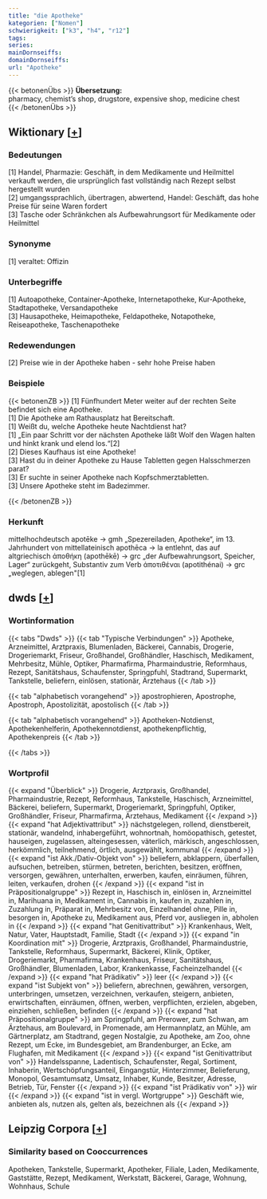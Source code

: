 ```yaml
---
title: "die Apotheke"
kategorien: ["Nomen"]
schwierigkeit: ["k3", "h4", "r12"]
tags:
series:
mainDornseiffs:
domainDornseiffs:
url: "Apotheke"
---
```


{{< betonenÜbs >}}
**Übersetzung:**  
pharmacy, chemist’s shop, drugstore, expensive shop, medicine chest  
{{< /betonenÜbs >}}

## Wiktionary [[+](https://de.wiktionary.org/wiki/Apotheke)]

### Bedeutungen
[1] Handel, Pharmazie: Geschäft, in dem Medikamente und Heilmittel verkauft werden, die ursprünglich fast vollständig nach Rezept selbst hergestellt wurden  
[2] umgangssprachlich, übertragen, abwertend, Handel: Geschäft, das hohe Preise für seine Waren fordert  
[3] Tasche oder Schränkchen als Aufbewahrungsort für Medikamente oder Heilmittel  

### Synonyme
[1] veraltet: Offizin  

### Unterbegriffe
[1] Autoapotheke, Container-Apotheke, Internetapotheke, Kur-Apotheke, Stadtapotheke, Versandapotheke  
[3] Hausapotheke, Heimapotheke, Feldapotheke, Notapotheke, Reiseapotheke, Taschenapotheke  

### Redewendungen
[2] Preise wie in der Apotheke haben - sehr hohe Preise haben  

### Beispiele
{{< betonenZB >}}
[1] Fünfhundert Meter weiter auf der rechten Seite befindet sich eine Apotheke.  
[1] Die Apotheke am Rathausplatz hat Bereitschaft.  
[1] Weißt du, welche Apotheke heute Nachtdienst hat?  
[1] „Ein paar Schritt vor der nächsten Apotheke läßt Wolf den Wagen halten und hinkt krank und elend los.“[2]  
[2] Dieses Kaufhaus ist eine Apotheke!  
[3] Hast du in deiner Apotheke zu Hause Tabletten gegen Halsschmerzen parat?  
[3] Er suchte in seiner Apotheke nach Kopfschmerztabletten.  
[3] Unsere Apotheke steht im Badezimmer.  

{{< /betonenZB >}}
### Herkunft
mittelhochdeutsch apotēke → gmh „Spezereiladen, Apotheke“, im 13. Jahrhundert von mittellateinisch apothēca → la entlehnt, das auf altgriechisch ἀποθήκη (apothēkē) → grc „der Aufbewahrungsort, Speicher, Lager“ zurückgeht, Substantiv zum Verb ἀποτιθέναι (apotithénai) → grc „weglegen, ablegen"[1]  



## dwds [[+](https://www.dwds.de/wb/Apotheke)]

### Wortinformation
{{< tabs "Dwds" >}}
{{< tab "Typische Verbindungen" >}}
Apotheke, Arzneimittel, Arztpraxis, Blumenladen, Bäckerei, Cannabis, Drogerie, Drogeriemarkt, Friseur, Großhandel, Großhändler, Haschisch, Medikament, Mehrbesitz, Mühle, Optiker, Pharmafirma, Pharmaindustrie, Reformhaus, Rezept, Sanitätshaus, Schaufenster, Springpfuhl, Stadtrand, Supermarkt, Tankstelle, beliefern, einlösen, stationär, Ärztehaus
{{< /tab >}}

{{< tab "alphabetisch vorangehend" >}}
apostrophieren, Apostrophe, Apostroph, Apostolizität, apostolisch
{{< /tab >}}

{{< tab "alphabetisch vorangehend" >}}
Apotheken-Notdienst, Apothekenhelferin, Apothekennotdienst, apothekenpflichtig, Apothekenpreis
{{< /tab >}}

{{< /tabs >}}

### Wortprofil
{{< expand "Überblick" >}} Drogerie, Arztpraxis, Großhandel, Pharmaindustrie, Rezept, Reformhaus, Tankstelle, Haschisch, Arzneimittel, Bäckerei, beliefern, Supermarkt, Drogeriemarkt, Springpfuhl, Optiker, Großhändler, Friseur, Pharmafirma, Ärztehaus, Medikament {{< /expand >}}
{{< expand "hat Adjektivattribut" >}} nächstgelegen, rollend, dienstbereit, stationär, wandelnd, inhabergeführt, wohnortnah, homöopathisch, getestet, hauseigen, zugelassen, alteingesessen, väterlich, märkisch, angeschlossen, herkömmlich, teilnehmend, örtlich, ausgewählt, kommunal {{< /expand >}}
{{< expand "ist Akk./Dativ-Objekt von" >}} beliefern, abklappern, überfallen, aufsuchen, betreiben, stürmen, betreten, berichten, besitzen, eröffnen, versorgen, gewähren, unterhalten, erwerben, kaufen, einräumen, führen, leiten, verkaufen, drohen {{< /expand >}}
{{< expand "ist in Präpositionalgruppe" >}} Rezept in, Haschisch in, einlösen in, Arzneimittel in, Marihuana in, Medikament in, Cannabis in, kaufen in, zuzahlen in, Zuzahlung in, Präparat in, Mehrbesitz von, Einzelhandel ohne, Pille in, besorgen in, Apotheke zu, Medikament aus, Pferd vor, ausliegen in, abholen in {{< /expand >}}
{{< expand "hat Genitivattribut" >}} Krankenhaus, Welt, Natur, Vater, Hauptstadt, Familie, Stadt {{< /expand >}}
{{< expand "in Koordination mit" >}} Drogerie, Arztpraxis, Großhandel, Pharmaindustrie, Tankstelle, Reformhaus, Supermarkt, Bäckerei, Klinik, Optiker, Drogeriemarkt, Pharmafirma, Krankenhaus, Friseur, Sanitätshaus, Großhändler, Blumenladen, Labor, Krankenkasse, Facheinzelhandel {{< /expand >}}
{{< expand "hat Prädikativ" >}} leer {{< /expand >}}
{{< expand "ist Subjekt von" >}} beliefern, abrechnen, gewähren, versorgen, unterbringen, umsetzen, verzeichnen, verkaufen, steigern, anbieten, erwirtschaften, einräumen, öffnen, werben, verpflichten, erzielen, abgeben, einziehen, schließen, befinden {{< /expand >}}
{{< expand "hat Präpositionalgruppe" >}} am Springpfuhl, am Prerower, zum Schwan, am Ärztehaus, am Boulevard, in Promenade, am Hermannplatz, an Mühle, am Gärtnerplatz, am Stadtrand, gegen Nostalgie, zu Apotheke, am Zoo, ohne Rezept, um Ecke, im Bundesgebiet, am Brandenburger, an Ecke, am Flughafen, mit Medikament {{< /expand >}}
{{< expand "ist Genitivattribut von" >}} Handelsspanne, Ladentisch, Schaufenster, Regal, Sortiment, Inhaberin, Wertschöpfungsanteil, Eingangstür, Hinterzimmer, Belieferung, Monopol, Gesamtumsatz, Umsatz, Inhaber, Kunde, Besitzer, Adresse, Betrieb, Tür, Fenster {{< /expand >}}
{{< expand "ist Prädikativ von" >}} wir {{< /expand >}}
{{< expand "ist in vergl. Wortgruppe" >}} Geschäft wie, anbieten als, nutzen als, gelten als, bezeichnen als {{< /expand >}}

## Leipzig Corpora [[+](https://corpora.uni-leipzig.de/en/res?word=Apotheke&corpusId=deu_newscrawl-public_2018)]


### Similarity based on Cooccurrences
Apotheken, Tankstelle, Supermarkt, Apotheker, Filiale, Laden, Medikamente, Gaststätte, Rezept, Medikament, Werkstatt, Bäckerei, Garage, Wohnung, Wohnhaus, Schule

